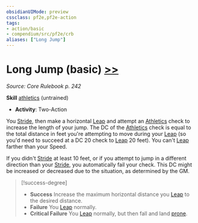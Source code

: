 ```yaml
---
obsidianUIMode: preview
cssclass: pf2e,pf2e-action
tags:
- action/basic
- compendium/src/pf2e/crb
aliases: ["Long Jump"]
---
```

# Long Jump (basic) [>>](rules/core-rulebook/chapter-9-playing-the-game.md#Actions "Two-Action")
*Source: Core Rulebook p. 242*  

**Skill** [athletics](compendium/skills.md#Athletics) (untrained)
- **Activity**: Two-Action

You [Stride](rules/actions/stride.md), then make a horizontal [Leap](rules/actions/leap.md) and attempt an [Athletics](compendium/skills.md#Athletics) check to increase the length of your jump. The DC of the [Athletics](compendium/skills.md#Athletics) check is equal to the total distance in feet you're attempting to move during your [Leap](rules/actions/leap.md) (so you'd need to succeed at a DC 20 check to [Leap](rules/actions/leap.md) 20 feet). You can't [Leap](rules/actions/leap.md) farther than your Speed.

If you didn't [Stride](rules/actions/stride.md) at least 10 feet, or if you attempt to jump in a different direction than your [Stride](rules/actions/stride.md), you automatically fail your check. This DC might be increased or decreased due to the situation, as determined by the GM.

> [!success-degree] 
> - **Success** Increase the maximum horizontal distance you [Leap](rules/actions/leap.md) to the desired distance.
> - **Failure** You [Leap](rules/actions/leap.md) normally.
> - **Critical Failure** You [Leap](rules/actions/leap.md) normally, but then fall and land [prone](rules/conditions.md#Prone).